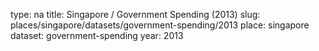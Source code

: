 type: na
title: Singapore / Government Spending (2013)
slug: places/singapore/datasets/government-spending/2013
place: singapore
dataset: government-spending
year: 2013
